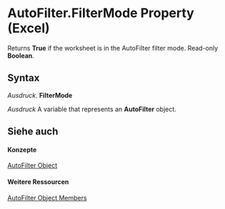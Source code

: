 
# AutoFilter.FilterMode Property (Excel)

Returns  **True** if the worksheet is in the AutoFilter filter mode. Read-only **Boolean**.


## Syntax

 _Ausdruck_. **FilterMode**

 _Ausdruck_ A variable that represents an **AutoFilter** object.


## Siehe auch


#### Konzepte


[AutoFilter Object](1a6fcf3b-52be-b599-029b-a3c53d12f85e.md)
#### Weitere Ressourcen


[AutoFilter Object Members](http://msdn.microsoft.com/library/7a659664-47a0-8b1b-524e-f808cda97d84%28Office.15%29.aspx)